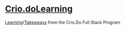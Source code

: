 # [Crio.doLearning](https://dionnenoellabarretto.github.io/Crio.doLearning/)

[Learning](https://4k9du.csb.app/)/[Takeaways](https://codesandbox.io/s/fe-1-html-css-activities-k6vpl) from the Crio.Do Full Stack Program
